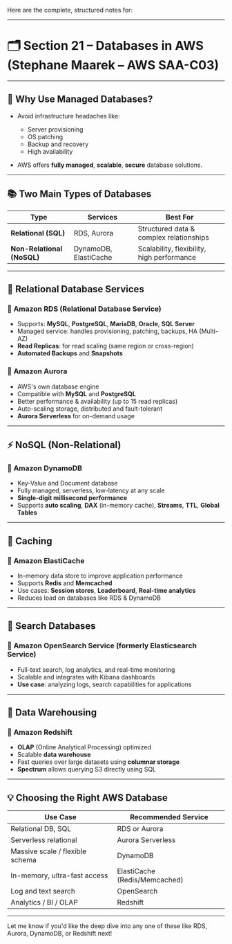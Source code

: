 Here are the complete, structured notes for:

---

# 🗂️ **Section 21 – Databases in AWS** (Stephane Maarek – AWS SAA-C03)

---

## 🔰 Why Use Managed Databases?

* Avoid infrastructure headaches like:

  * Server provisioning
  * OS patching
  * Backup and recovery
  * High availability
* AWS offers **fully managed**, **scalable**, **secure** database solutions.

---

## 📚 Two Main Types of Databases

| Type                       | Services              | Best For                                   |
| -------------------------- | --------------------- | ------------------------------------------ |
| **Relational (SQL)**       | RDS, Aurora           | Structured data & complex relationships    |
| **Non-Relational (NoSQL)** | DynamoDB, ElastiCache | Scalability, flexibility, high performance |

---

## 🧱 Relational Database Services

### 🔹 **Amazon RDS (Relational Database Service)**

* Supports: **MySQL**, **PostgreSQL**, **MariaDB**, **Oracle**, **SQL Server**
* Managed service: handles provisioning, patching, backups, HA (Multi-AZ)
* **Read Replicas**: for read scaling (same region or cross-region)
* **Automated Backups** and **Snapshots**

### 🔹 **Amazon Aurora**

* AWS's own database engine
* Compatible with **MySQL** and **PostgreSQL**
* Better performance & availability (up to 15 read replicas)
* Auto-scaling storage, distributed and fault-tolerant
* **Aurora Serverless** for on-demand usage

---

## ⚡ NoSQL (Non-Relational)

### 🔸 **Amazon DynamoDB**

* Key-Value and Document database
* Fully managed, serverless, low-latency at any scale
* **Single-digit millisecond performance**
* Supports **auto scaling**, **DAX** (in-memory cache), **Streams**, **TTL**, **Global Tables**

---

## 🔄 Caching

### 🔸 **Amazon ElastiCache**

* In-memory data store to improve application performance
* Supports **Redis** and **Memcached**
* Use cases: **Session stores**, **Leaderboard**, **Real-time analytics**
* Reduces load on databases like RDS & DynamoDB

---

## 🔎 Search Databases

### 🔸 **Amazon OpenSearch Service (formerly Elasticsearch Service)**

* Full-text search, log analytics, and real-time monitoring
* Scalable and integrates with Kibana dashboards
* **Use case**: analyzing logs, search capabilities for applications

---

## 🔁 Data Warehousing

### 🔸 **Amazon Redshift**

* **OLAP** (Online Analytical Processing) optimized
* Scalable **data warehouse**
* Fast queries over large datasets using **columnar storage**
* **Spectrum** allows querying S3 directly using SQL

---

## 💡 Choosing the Right AWS Database

| Use Case                        | Recommended Service           |
| ------------------------------- | ----------------------------- |
| Relational DB, SQL              | RDS or Aurora                 |
| Serverless relational           | Aurora Serverless             |
| Massive scale / flexible schema | DynamoDB                      |
| In-memory, ultra-fast access    | ElastiCache (Redis/Memcached) |
| Log and text search             | OpenSearch                    |
| Analytics / BI / OLAP           | Redshift                      |

---

Let me know if you'd like the deep dive into any one of these like RDS, Aurora, DynamoDB, or Redshift next!
